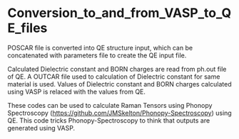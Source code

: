 # Conversion_to_and_from_VASP_to_QE_files
POSCAR file is converted into QE structure input, which can be concatenated with parameters file to create the QE input file. 

Calculated Dielectric constant and BORN charges are read from ph.out file of QE. A OUTCAR file used to calculation of Dielectric constant for same material is used. Values of Dielectric constant and BORN charges calculated using VASP is relaced with the values from QE. 

These codes can be used to calculate Raman Tensors using Phonopy Spectroscopy (https://github.com/JMSkelton/Phonopy-Spectroscopy) using QE. This code tricks Phonopy-Spectroscopy to think that outputs are generated using VASP.
